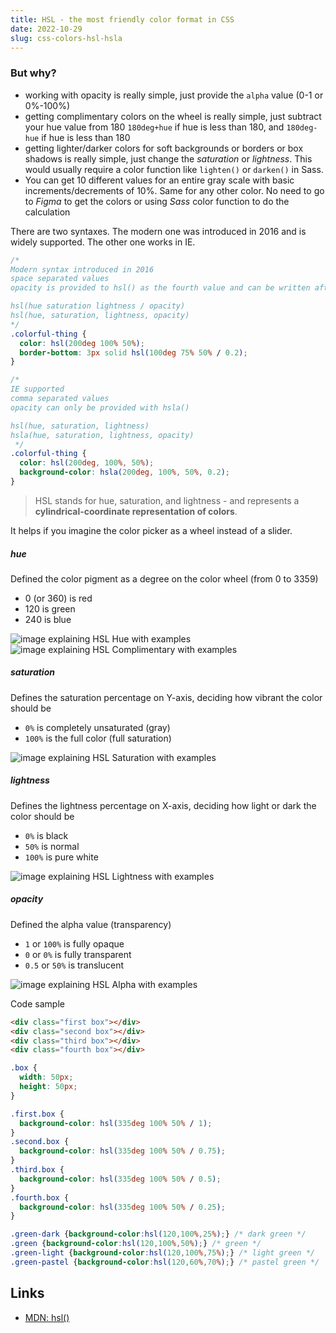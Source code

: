 ```yaml
---
title: HSL - the most friendly color format in CSS
date: 2022-10-29
slug: css-colors-hsl-hsla
---
```


### But why?

- working with opacity is really simple, just provide the `alpha` value (0-1 or 0%-100%)
- getting complimentary colors on the wheel is really simple, just subtract your hue value from 180 `180deg+hue` if hue is less than 180, and `180deg-hue` if hue is less than 180
- getting lighter/darker colors for soft backgrounds or borders or box shadows is really simple, just change the _saturation_ or _lightness_. This would usually require a color function like `lighten()` or `darken()` in Sass. 
- You can get 10 different values for an entire gray scale with basic increments/decrements of 10%. Same for any other color. No need to go to _Figma_ to get the colors or using _Sass_ color function to do the calculation

There are two syntaxes. The modern one was introduced in 2016 and is widely supported. The other one works in IE.

```css
/* 
Modern syntax introduced in 2016
space separated values
opacity is provided to hsl() as the fourth value and can be written after a `/` separator

hsl(hue saturation lightness / opacity)
hsl(hue, saturation, lightness, opacity)
*/
.colorful-thing {
  color: hsl(200deg 100% 50%);
  border-bottom: 3px solid hsl(100deg 75% 50% / 0.2);
}
```

```css
/* 
IE supported 
comma separated values
opacity can only be provided with hsla()

hsl(hue, saturation, lightness)
hsla(hue, saturation, lightness, opacity)
 */
.colorful-thing {
  color: hsl(200deg, 100%, 50%);
  background-color: hsla(200deg, 100%, 50%, 0.2);
}
```

> HSL stands for hue, saturation, and lightness - and represents a **cylindrical-coordinate representation of colors**.

It helps if you imagine the color picker as a wheel instead of a slider.


##### hue	
Defined the color pigment as a degree on the color wheel (from 0 to 3359)
  - 0 (or 360) is red
  - 120 is green 
  - 240 is blue

![image explaining HSL Hue with examples](images/HSL_Hue.png)
![image explaining HSL Complimentary with examples](images/HSL_Complimentary.png)


##### saturation	
Defines the saturation percentage on Y-axis, deciding how vibrant the color should be
  - `0%` is completely unsaturated (gray)  
  - `100%` is the full color (full saturation)

![image explaining HSL Saturation with examples](images/HSL_Saturation.png)

##### lightness	
Defines the lightness percentage on X-axis, deciding how light or dark the color should be
  - `0%` is black
  - `50%` is normal
  - `100%` is pure white

![image explaining HSL Lightness with examples](images/HSL_Lightness.png)

##### opacity 
Defined the alpha value (transparency)
  - `1` or `100%` is fully opaque
  - `0` or `0%` is fully transparent
  - `0.5` or `50%` is translucent

![image explaining HSL Alpha with examples](images/HSL_Alpha.png)

Code sample

```html
<div class="first box"></div>
<div class="second box"></div>
<div class="third box"></div>
<div class="fourth box"></div>
```

```css
.box {
  width: 50px;
  height: 50px;
}

.first.box {
  background-color: hsl(335deg 100% 50% / 1);
}
.second.box {
  background-color: hsl(335deg 100% 50% / 0.75);
}
.third.box {
  background-color: hsl(335deg 100% 50% / 0.5);
}
.fourth.box {
  background-color: hsl(335deg 100% 50% / 0.25);
}
```


```css
.green-dark {background-color:hsl(120,100%,25%);} /* dark green */
.green {background-color:hsl(120,100%,50%);} /* green */
.green-light {background-color:hsl(120,100%,75%);} /* light green */
.green-pastel {background-color:hsl(120,60%,70%);} /* pastel green */
```

Links
---

- [MDN: hsl()](https://developer.mozilla.org/en-US/docs/Web/CSS/color_value/hsl)
